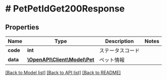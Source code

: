 # # PetPetIdGet200Response

## Properties

Name | Type | Description | Notes
------------ | ------------- | ------------- | -------------
**code** | **int** | ステータスコード |
**data** | [**\OpenAPI\Client\Model\Pet**](Pet.md) | ペット情報 |

[[Back to Model list]](../../README.md#models) [[Back to API list]](../../README.md#endpoints) [[Back to README]](../../README.md)
